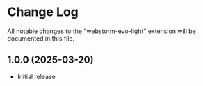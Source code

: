 # Change Log

All notable changes to the "webstorm-evo-light" extension will be documented in this file.

## 1.0.0 (2025-03-20)

- Initial release
